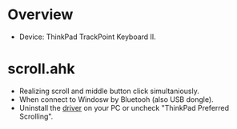 # Overview
- Device: ThinkPad TrackPoint Keyboard II.

# scroll.ahk
- Realizing scroll and middle button click simultaniously.
- When connect to Windosw by Bluetooh (also USB dongle).
- Uninstall the [driver](https://support.lenovo.com/jp/en/downloads/DS543713) on your PC or uncheck "ThinkPad Preferred Scrolling".
